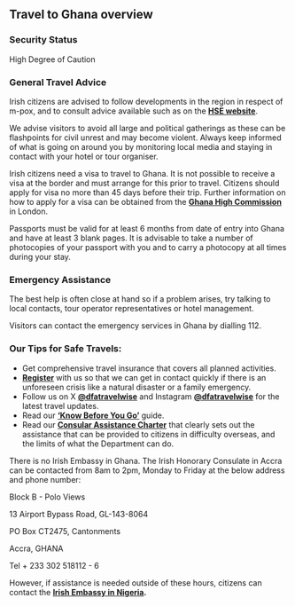 ## Travel to Ghana overview

### **Security Status**

High Degree of Caution

### **General Travel Advice**

Irish citizens are advised to follow developments in the region in respect of m-pox, and to consult advice available such as on the [**HSE website**](https://www2.hse.ie/conditions/mpox/).

We advise visitors to avoid all large and political gatherings as these can be flashpoints for civil unrest and may become violent. Always keep informed of what is going on around you by monitoring local media and staying in contact with your hotel or tour organiser.

Irish citizens need a visa to travel to Ghana. It is not possible to receive a visa at the border and must arrange for this prior to travel. Citizens should apply for visa no more than 45 days before their trip. Further information on how to apply for a visa can be obtained from the [**Ghana High Commission**](https://www.ghanahighcommissionuk.com/) in London.

Passports must be valid for at least 6 months from date of entry into Ghana and have at least 3 blank pages. It is advisable to take a number of photocopies of your passport with you and to carry a photocopy at all times during your stay.

### **Emergency Assistance**

The best help is often close at hand so if a problem arises, try talking to local contacts, tour operator representatives or hotel management.

Visitors can contact the emergency services in Ghana by dialling 112.

### **Our Tips for Safe Travels:**

* Get comprehensive travel insurance that covers all planned activities.
* [**Register**](https://www.ireland.ie/en/dfa/overseas-travel/citizens-registration/) with us so that we can get in contact quickly if there is an unforeseen crisis like a natural disaster or a family emergency.
* Follow us on X [**@dfatravelwise**](https://www.twitter.com/DFATravelWise) and Instagram [**@dfatravelwise**](https://www.instagram.com/dfatravelwise/) for the latest travel updates.
* Read our [**‘Know Before You Go’**](https://www.ireland.ie/en/dfa/overseas-travel/know-before-you-go/) guide.
* Read our [**Consular Assistance Charter**](https://www.ireland.ie/en/dfa/overseas-travel/assistance-abroad/consular-assistance-charter/) that clearly sets out the assistance that can be provided to citizens in difficulty overseas, and the limits of what the Department can do.

There is no Irish Embassy in Ghana. The Irish Honorary Consulate in Accra can be contacted from 8am to 2pm, Monday to Friday at the below address and phone number:

Block B - Polo Views

13 Airport Bypass Road, GL-143-8064

PO Box CT2475, Cantonments

Accra, GHANA

Tel + 233 302 518112 - 6

However, if assistance is needed outside of these hours, citizens can contact the [**Irish Embassy in Nigeria**](https://www.ireland.ie/en/nigeria/abuja/)**.**